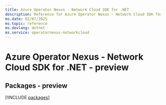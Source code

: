 ```yaml
---
title: Azure Operator Nexus - Network Cloud SDK for .NET
description: Reference for Azure Operator Nexus - Network Cloud SDK for .NET
ms.date: 02/07/2025
ms.topic: reference
ms.devlang: dotnet
ms.service: operatornexus-networkcloud
---
```

# Azure Operator Nexus - Network Cloud SDK for .NET - preview
## Packages - preview
[!INCLUDE [packages](operator-nexus---network-cloud-index.md)]